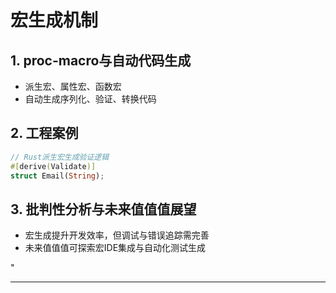 ﻿# 宏生成机制

## 1. proc-macro与自动代码生成

- 派生宏、属性宏、函数宏
- 自动生成序列化、验证、转换代码

## 2. 工程案例

```rust
// Rust派生宏生成验证逻辑
#[derive(Validate)]
struct Email(String);
```

## 3. 批判性分析与未来值值值展望

- 宏生成提升开发效率，但调试与错误追踪需完善
- 未来值值值可探索宏IDE集成与自动化测试生成

"

---
